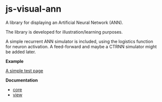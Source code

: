 # js-visual-ann

A library for displaying an Artificial Neural Network (ANN).

The library is developed for illustration/learning purposes.

A simple recurrent ANN simulator is included, using the logistics function for neuron activation. A feed-forward and maybe a CTRNN simulator might be added later. 

**Example**

[A simple test page](example.html)

**Documentation**

- [core](doc/visual-ann.md)
- [view](doc/visual-ann-view.md)

